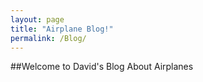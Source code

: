 ```yaml
---
layout: page
title: "Airplane Blog!"
permalink: /Blog/
---
```

##Welcome to David's Blog About Airplanes

